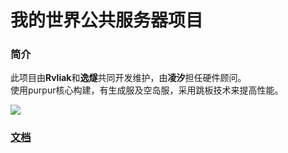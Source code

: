 # 我的世界公共服务器项目

### 简介

此项目由**Rvliak**和**逸燧**共同开发维护，由**凌汐**担任硬件顾问。<br>
使用purpur核心构建，有生成服及空岛服，采用跳板技术来提高性能。<br>

![](/minecraft.png)

### [文档](https://mcdocs.escateam.icu)